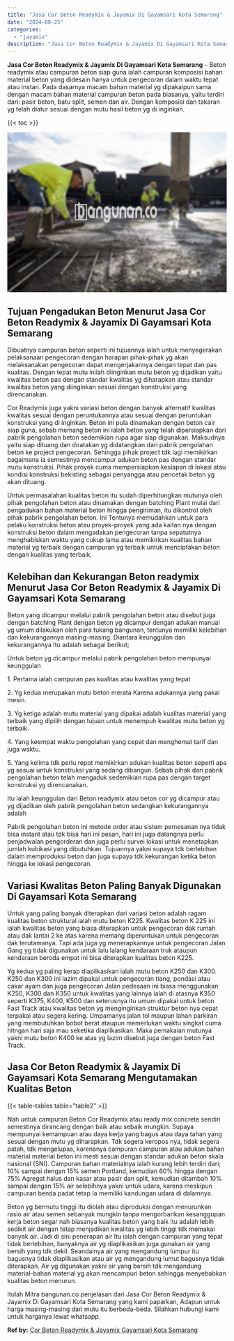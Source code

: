 ```yaml
---
title: "Jasa Cor Beton Readymix & Jayamix Di Gayamsari Kota Semarang"
date: "2024-08-25"
categories: 
  - "jayamix"
description: "Jasa Cor Beton Readymix & Jayamix Di Gayamsari Kota Semarang. Itulah Mitra bangunan.co penjelasan dari Jasa Cor Beton Readymix & Jayamix Di Gayamsari Kota Se..."
---
```


**Jasa Cor Beton Readymix & Jayamix Di Gayamsari Kota Semarang** – Beton readymix atau campuran beton siap guna ialah campuran komposisi bahan material beton yang didesain hanya untuk pengecoran dalam waktu tepat atau instan. Pada dasarnya macam bahan material yg dipakaipun sama dengan macam bahan material campuran beton pada biasanya, yaitu terdiri dari: pasir beton, batu split, semen dan air. Dengan komposisi dan takaran yg telah diatur sesuai dengan mutu hasil beton yg di inginkan.

{{< toc >}}

![Jasa Cor Beton Readymix & Jayamix Di Gayamsari Kota Semarang](/images/jasa-cor-readymix-39.png)

## Tujuan Pengadukan Beton Menurut Jasa Cor Beton Readymix & Jayamix Di Gayamsari Kota Semarang

Dibuatnya campuran beton seperti ini tujuannya ialah untuk menyegerakan pelaksanaan pengecoran dengan harapan pihak-pihak yg akan melaksanakan pengecoran dapat mengerjakannya dengan tepat dan pas kualitas. Dengan tepat mutu inilah diinginkan mutu beton yg dijadikan yaitu kwalitas beton pas dengan standar kwalitas yg diharapkan atau standar kwalitas beton yang diinginkan sesuai dengan konstruksi yang direncanakan.

Cor Readymix juga yakni variasi beton dengan banyak alternatif kwalitas kwalitas sesuai dengan peruntukannya atau sesuai dengan peruntukan konstruksi yang di inginkan. Beton ini pula dinamakan dengan beton cair siap guna, sebab memang beton ini ialah beton yang telah dipersiapkan dari pabrik pengolahan beton sedemikian rupa agar siap digunakan. Maksudnya yaitu siap dituang dan diratakan yg didatangkan dari pabrik pengolahan beton ke project pengecoran. Sehingga pihak project tdk lagi memikirkan bagaimana ia semestinya mencampur adukan beton pas dengan standar mutu konstruksi. Pihak proyek cuma mempersiapkan kesiapan di lokasi atau kondisi konstruksi bekisting sebagai penyangga atau pencetak beton yg akan dituang.

Untuk permasalahan kualitas beton itu sudah diperhitungkan mutunya oleh pihak pengolahan beton atau dinamakan dengan batching Plant mulai dari pengadukan bahan material beton hingga pengiriman, itu dikontrol oleh pihak pabrik pengolahan beton. Ini Tentunya memudahkan untuk para pelaku konstruksi beton atau proyek-proyek yang ada kaitan nya dengan konstruksi beton dalam mengadakan pengecoran tanpa sepatutnya menghabiskan waktu yang cukup lama atau memikirkan kualitas bahan material yg terbaik dengan campuran yg terbaik untuk menciptakan beton dengan kualitas yang terbaik.

## Kelebihan dan Kekurangan Beton readymix Menurut Jasa Cor Beton Readymix & Jayamix Di Gayamsari Kota Semarang

Beton yang dicampur melalui pabrik pengolahan beton atau disebut juga dengan batching Plant dengan beton yg dicampur dengan adukan manual yg umum dilakukan oleh para tukang bangunan, tentunya memiliki kelebihan dan kekurangannya masing-masing. Diantara keunggulan dan kekurangannya Itu adalah sebagai berikut;

Untuk beton yg dicampur melalui pabrik pengolahan beton mempunyai keunggulan

1\. Pertama ialah campuran pas kualitas atau kwalitas yang tepat

2\. Yg kedua merupakan mutu beton merata Karena adukannya yang pakai mesin.

3\. Yg ketiga adalah mutu material yang dipakai adalah kualitas material yang terbaik yang dipilih dengan tujuan untuk menempuh kwalitas mutu beton yg terbaik.

4\. Yang keempat waktu pengolahan yang cepat dan menghemat tarif dan juga waktu.

5\. Yang kelima tdk perlu repot memikirkan adukan kualitas beton seperti apa yg sesuai untuk konstruksi yang sedang dibangun. Sebab pihak dari pabrik pengolahan beton telah mengaduk sedemikian rupa pas dengan target konstruksi yg direncanakan.

Itu ialah keunggulan dari Beton readymix atau beton cor yg dicampur atau yg dijadikan oleh pabrik pengolahan beton sedangkan kekurangannya adalah

Pabrik pengolahan beton ini metode order atau sistem pemesanan nya tidak bisa instant atau tdk bisa hari ini pesan, hari ini juga datangnya perlu penjadwalan pengorderan dan juga perlu survei lokasi untuk menetapkan jumlah kubikasi yang dibutuhkan. Tujuannya yakni supaya tdk berlebihan dalam memproduksi beton dan juga supaya tdk kekurangan ketika beton hingga ke lokasi pengecoran.

## Variasi Kwalitas Beton Paling Banyak Digunakan Di Gayamsari Kota Semarang

Untuk yang paling banyak diterapkan dari variasi beton adalah ragam kualitas beton struktural ialah mutu beton K225. Kwalitas beton K 225 ini ialah kwalitas beton yang biasa diterapkan untuk pengecoran dak rumah atau dak lantai 2 ke atas karena memang diperuntukan untuk pengecoran dak terutamanya. Tapi ada juga yg menerapkannya untuk pengecoran Jalan Gang yg tidak digunakan untuk lalu lalang kendaraan truk ataupun kendaraan beroda empat ini bisa diterapkan kualitas beton K225.

Yg kedua yg paling kerap diaplikasikan ialah mutu beton K250 dan K300. K250 dan K300 ini lazim dipakai untuk pengecoran tiang, pondasi atau cakar ayam dan juga pengecoran Jalan pedesaan ini biasa menggunakan K250, K300 dan K350 untuk kwalitas yang lainnya ialah di atasnya K350 seperti K375, K400, K500 dan seterusnya itu umum dipakai untuk beton Fast Track atau kwalitas beton yg menginginkan struktur beton nya cepat terpakai atau segera kering. Umpamanya jalan tol maupun lahan parkiran yang membutuhkan bobot berat ataupun memerlukan waktu singkat cuma hitngan hari saja mau seketika diaplikasikan. Maka pemakaian mutunya yakni mutu beton K400 ke atas yg lazim disebut juga dengan beton Fast Track.

## Jasa Cor Beton Readymix & Jayamix Di Gayamsari Kota Semarang Mengutamakan Kualitas Beton

{{< table-tables table="table2" >}}

Nah untuk campuran Beton Cor Readymix atau ready mix concrete sendiri semestinya dirancang dengan baik atau sebaik mungkin. Supaya mempunyai kemampuan atau daya kerja yang bagus atau daya tahan yang sesuai dengan mutu yg diharapkan. Tdk segera keropos nya, tidak segera patah, tdk mengelupas, karenanya campuran campuran atau adukan bahan material material beton ini mesti sesuai dengan standar adukan beton skala nasional (SNI). Campuran bahan materialnya ialah kurang lebih terdiri dari; 10% sampai dengan 15% semen Portland, kemudian 60% hingga dengan 75% Agregat halus dan kasar atau pasir dan split, kemudian ditambah 10% sampai dengan 15% air selebihnya yakni untuk udara, karena meskipun campuran benda padat tetap Ia memiliki kandungan udara di dalamnya.

Beton yg bermutu tinggi itu diolah atau diproduksi dengan menurunkan rasio air atau semen sebanyak mungkin tanpa mengorbankan kesanggupan kerja beton segar nah biasanya kualitas beton yang baik itu adalah lebih sedikit air dengan tetap menjadikan kwalitas yg lebih tinggi tdk memakai banyak air. Jadi di sini penerapan air Itu ialah dengan campuran yang tepat tidak berlebihan, banyaknya air yg diaplikasikan juga gunakan air yang bersih yang tdk dekil. Seandainya air yang mengandung lumpur itu bagusnya tidak diaplikasikan atau air yg mengandung lumut bagusnya tidak diterapkan. Air yg digunakan yakni air yang bersih tdk mengandung material-bahan material yg akan mencampuri beton sehingga menyebabkan kualitas beton menurun.

Itulah Mitra bangunan.co penjelasan dari Jasa Cor Beton Readymix & Jayamix Di Gayamsari Kota Semarang yang kami paparkan, Adapun untuk harga masing-masing dari mutu itu berbeda-beda. Silahkan hubungi kami untuk harganya lewat whatsapp.

**Ref by:** [Cor Beton Readymix & Jayamix Gayamsari Kota Semarang](https://id.wikipedia.org/wiki/Cor)
